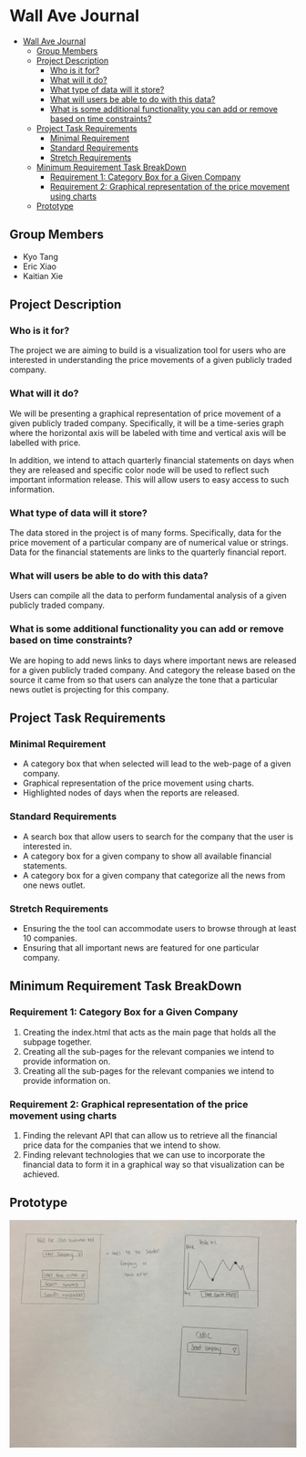 # Wall Ave Journal

- [Wall Ave Journal](#wall-ave-journal)
  - [Group Members](#group-members)
  - [Project Description](#project-description)
    - [Who is it for?](#who-is-it-for)
    - [What will it do?](#what-will-it-do)
    - [What type of data will it store?](#what-type-of-data-will-it-store)
    - [What will users be able to do with this data?](#what-will-users-be-able-to-do-with-this-data)
    - [What is some additional functionality you can add or remove based on time constraints?](#what-is-some-additional-functionality-you-can-add-or-remove-based-on-time-constraints)
  - [Project Task Requirements](#project-task-requirements)
    - [Minimal Requirement](#minimal-requirement)
    - [Standard Requirements](#standard-requirements)
    - [Stretch Requirements](#stretch-requirements)
  - [Minimum Requirement Task BreakDown](#minimum-requirement-task-breakdown)
    - [Requirement 1: Category Box for a Given Company](#requirement-1-category-box-for-a-given-company)
    - [Requirement 2: Graphical representation of the price movement using charts](#requirement-2-graphical-representation-of-the-price-movement-using-charts)
  - [Prototype](#prototype)

## Group Members

- Kyo Tang
- Eric Xiao
- Kaitian Xie

## Project Description

### Who is it for?

The project we are aiming to build is a visualization tool for users who are interested in understanding the price movements of a given publicly traded company.

### What will it do?

We will be presenting a graphical representation of price movement of a given publicly traded company. Specifically, it will be a time-series graph where the horizontal axis will be labeled with time and vertical axis will be labelled with price.

In addition, we intend to attach quarterly financial statements on days when they are released and specific color node will be used to reflect such important information release. This will allow users to easy access to such information.

### What type of data will it store?

The data stored in the project is of many forms. Specifically, data for the price movement of a particular company are of numerical value or strings. Data for the financial statements are links to the quarterly financial report.

### What will users be able to do with this data?

Users can compile all the data to perform fundamental analysis of a given publicly traded company.

### What is some additional functionality you can add or remove based on time constraints?

We are hoping to add news links to days where important news are released for a given publicly traded company.  And category the release based on the source it came from so that users can analyze the tone that a particular news outlet is projecting for this company.

## Project Task Requirements

### Minimal Requirement

- A category box that when selected will lead to the web-page of a given company.
- Graphical representation of the price movement using charts.
- Highlighted nodes of days when the reports are released.

### Standard Requirements

- A search box that allow users to search for the company that the user is interested in.
- A category box for a given company to show all available financial statements.
- A category box for a given company that categorize all the news from one news outlet.

### Stretch Requirements

- Ensuring the the tool can accommodate users to browse through at least 10 companies.
- Ensuring that all important news are featured for one particular company.

## Minimum Requirement Task BreakDown

### Requirement 1: Category Box for a Given Company

1. Creating the index.html that acts as the main page that holds all the subpage together.
1. Creating all the sub-pages for the relevant companies we intend to provide information on.
1. Creating all the sub-pages for the relevant companies we intend to provide information on.

### Requirement 2: Graphical representation of the price movement using charts

1. Finding the relevant API that can allow us to retrieve all the financial price data for the companies that we intend to show.
1. Finding relevant technologies that we can use to incorporate the financial data to form it in a graphical way so that visualization can be achieved.

## Prototype

![alt text](prototype.jpg)